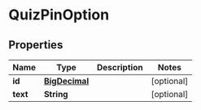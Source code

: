 

# QuizPinOption

## Properties

Name | Type | Description | Notes
------------ | ------------- | ------------- | -------------
**id** | [**BigDecimal**](BigDecimal.md) |  |  [optional]
**text** | **String** |  |  [optional]




